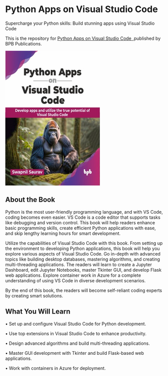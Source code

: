 # Python Apps on Visual Studio Code

Supercharge your Python skills: Build stunning apps using Visual Studio Code 

This is the repository for [Python Apps on Visual Studio Code
](https://in.bpbonline.com/products/python-apps-on-visual-studio-code?variant=44674091352302),published by BPB Publications.

<img src="9789355519504.jpg">

## About the Book
Python is the most user-friendly programming language, and with VS Code, coding becomes even easier. VS Code is a code editor that supports tasks like debugging and version control. This book will help readers enhance basic programming skills, create efficient Python applications with ease, and skip lengthy learning hours for smart development.

Utilize the capabilities of Visual Studio Code with this book. From setting up the environment to developing Python applications, this book will help you explore various aspects of Visual Studio Code. Go in-depth with advanced topics like building desktop databases, mastering algorithms, and creating multi-threading applications. The readers will learn to create a Jupyter Dashboard, edit Jupyter Notebooks, master Tkinter GUI, and develop Flask web applications. Explore container work in Azure for a complete understanding of using VS Code in diverse development scenarios.

By the end of this book, the readers will become self-reliant coding experts by creating smart solutions.  

## What You Will Learn
• Set up and configure Visual Studio Code for Python development.

• Use top extensions in Visual Studio Code to enhance productivity.

• Design advanced algorithms and build multi-threading applications.

• Master GUI development with Tkinter and build Flask-based web applications.

• Work with containers in Azure for deployment.
